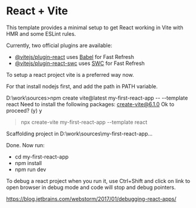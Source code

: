 # React + Vite

This template provides a minimal setup to get React working in Vite with HMR and some ESLint rules.

Currently, two official plugins are available:

- [@vitejs/plugin-react](https://github.com/vitejs/vite-plugin-react/blob/main/packages/plugin-react/README.md) uses [Babel](https://babeljs.io/) for Fast Refresh
- [@vitejs/plugin-react-swc](https://github.com/vitejs/vite-plugin-react-swc) uses [SWC](https://swc.rs/) for Fast Refresh


To setup a react project vite is a preferred way now.

For that install nodejs first, and add the path in PATH variable.

D:\work\sources>npm create vite@latest my-first-react-app -- --template react
Need to install the following packages:
create-vite@6.1.0
Ok to proceed? (y) y


> npx
> create-vite my-first-react-app --template react


Scaffolding project in D:\work\sources\my-first-react-app...

Done. Now run:

  - cd my-first-react-app
  - npm install
  - npm run dev

To debug a react project when you run it, use Ctrl+Shift and click on link to open browser in debug mode and code will stop and debug pointers.

https://blog.jetbrains.com/webstorm/2017/01/debugging-react-apps/